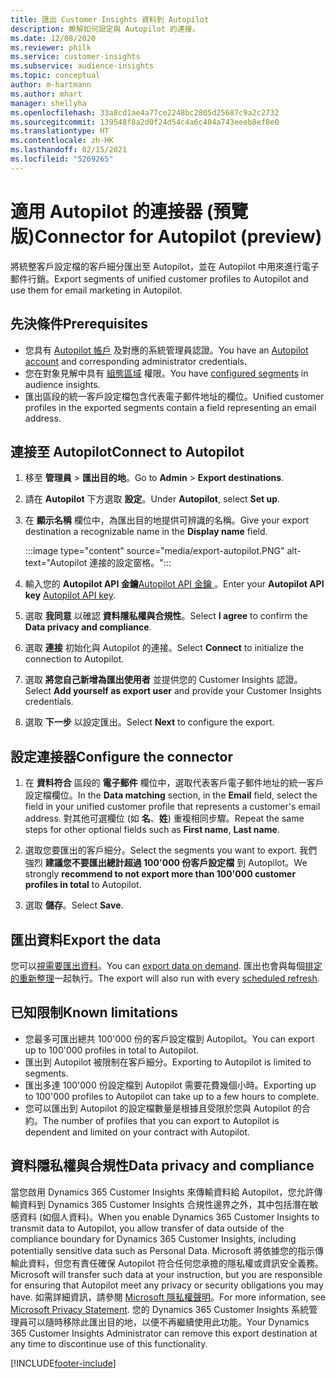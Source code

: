 ```yaml
---
title: 匯出 Customer Insights 資料到 Autopilot
description: 瞭解如何設定與 Autopilot 的連接。
ms.date: 12/08/2020
ms.reviewer: philk
ms.service: customer-insights
ms.subservice: audience-insights
ms.topic: conceptual
author: m-hartmann
ms.author: mhart
manager: shellyha
ms.openlocfilehash: 33a8cd1ae4a77ce2248bc2805d25687c9a2c2732
ms.sourcegitcommit: 139548f8a2d0f24d54c4a6c404a743eeeb8ef8e0
ms.translationtype: HT
ms.contentlocale: zh-HK
ms.lasthandoff: 02/15/2021
ms.locfileid: "5269265"
---
```

# <a name="connector-for-autopilot-preview"></a><span data-ttu-id="91340-103">適用 Autopilot 的連接器 (預覽版)</span><span class="sxs-lookup"><span data-stu-id="91340-103">Connector for Autopilot (preview)</span></span>

<span data-ttu-id="91340-104">將統整客戶設定檔的客戶細分匯出至 Autopilot，並在 Autopilot 中用來進行電子郵件行銷。</span><span class="sxs-lookup"><span data-stu-id="91340-104">Export segments of unified customer profiles to Autopilot and use them for email marketing in Autopilot.</span></span> 

## <a name="prerequisites"></a><span data-ttu-id="91340-105">先決條件</span><span class="sxs-lookup"><span data-stu-id="91340-105">Prerequisites</span></span>

-   <span data-ttu-id="91340-106">您具有 [Autopilot 帳戶](https://www.autopilothq.com/) 及對應的系統管理員認證。</span><span class="sxs-lookup"><span data-stu-id="91340-106">You have an [Autopilot account](https://www.autopilothq.com/) and corresponding administrator credentials.</span></span>
-   <span data-ttu-id="91340-107">您在對象見解中具有 [組態區域](segments.md) 權限。</span><span class="sxs-lookup"><span data-stu-id="91340-107">You have [configured segments](segments.md) in audience insights.</span></span>
-   <span data-ttu-id="91340-108">匯出區段的統一客戶設定檔包含代表電子郵件地址的欄位。</span><span class="sxs-lookup"><span data-stu-id="91340-108">Unified customer profiles in the exported segments contain a field representing an email address.</span></span>

## <a name="connect-to-autopilot"></a><span data-ttu-id="91340-109">連接至 Autopilot</span><span class="sxs-lookup"><span data-stu-id="91340-109">Connect to Autopilot</span></span>

1. <span data-ttu-id="91340-110">移至 **管理員** > **匯出目的地**。</span><span class="sxs-lookup"><span data-stu-id="91340-110">Go to **Admin** > **Export destinations**.</span></span>

1. <span data-ttu-id="91340-111">請在 **Autopilot** 下方選取 **設定**。</span><span class="sxs-lookup"><span data-stu-id="91340-111">Under **Autopilot**, select **Set up**.</span></span>

1. <span data-ttu-id="91340-112">在 **顯示名稱** 欄位中，為匯出目的地提供可辨識的名稱。</span><span class="sxs-lookup"><span data-stu-id="91340-112">Give your export destination a recognizable name in the **Display name** field.</span></span>

   :::image type="content" source="media/export-autopilot.PNG" alt-text="Autopilot 連接的設定窗格。":::

1. <span data-ttu-id="91340-114">輸入您的 **Autopilot API 金鑰**[Autopilot API 金鑰 ](https://autopilot.docs.apiary.io/#)。</span><span class="sxs-lookup"><span data-stu-id="91340-114">Enter your **Autopilot API key** [Autopilot API key](https://autopilot.docs.apiary.io/#).</span></span>

1. <span data-ttu-id="91340-115">選取 **我同意** 以確認 **資料隱私權與合規性**。</span><span class="sxs-lookup"><span data-stu-id="91340-115">Select **I agree** to confirm the **Data privacy and compliance**.</span></span>

1. <span data-ttu-id="91340-116">選取 **連接** 初始化與 Autopilot 的連接。</span><span class="sxs-lookup"><span data-stu-id="91340-116">Select **Connect** to initialize the connection to Autopilot.</span></span>

1. <span data-ttu-id="91340-117">選取 **將您自己新增為匯出使用者** 並提供您的 Customer Insights 認證。</span><span class="sxs-lookup"><span data-stu-id="91340-117">Select **Add yourself as export user** and provide your Customer Insights credentials.</span></span>

1. <span data-ttu-id="91340-118">選取 **下一步** 以設定匯出。</span><span class="sxs-lookup"><span data-stu-id="91340-118">Select **Next** to configure the export.</span></span>

## <a name="configure-the-connector"></a><span data-ttu-id="91340-119">設定連接器</span><span class="sxs-lookup"><span data-stu-id="91340-119">Configure the connector</span></span>

1. <span data-ttu-id="91340-120">在 **資料符合** 區段的 **電子郵件** 欄位中，選取代表客戶電子郵件地址的統一客戶設定檔欄位。</span><span class="sxs-lookup"><span data-stu-id="91340-120">In the **Data matching** section, in the **Email** field, select the field in your unified customer profile that represents a customer's email address.</span></span> <span data-ttu-id="91340-121">對其他可選欄位 (如 **名**、**姓**) 重複相同步驟。</span><span class="sxs-lookup"><span data-stu-id="91340-121">Repeat the same steps for other optional fields such as **First name**, **Last name**.</span></span>

1. <span data-ttu-id="91340-122">選取您要匯出的客戶細分。</span><span class="sxs-lookup"><span data-stu-id="91340-122">Select the segments you want to export.</span></span> <span data-ttu-id="91340-123">我們強烈 **建議您不要匯出總計超過 100'000 份客戶設定檔** 到 Autopilot。</span><span class="sxs-lookup"><span data-stu-id="91340-123">We strongly **recommend to not export more than 100'000 customer profiles in total** to Autopilot.</span></span> 

1. <span data-ttu-id="91340-124">選取 **儲存**。</span><span class="sxs-lookup"><span data-stu-id="91340-124">Select **Save**.</span></span>

## <a name="export-the-data"></a><span data-ttu-id="91340-125">匯出資料</span><span class="sxs-lookup"><span data-stu-id="91340-125">Export the data</span></span>

<span data-ttu-id="91340-126">您可以[視需要匯出資料](export-destinations.md)。</span><span class="sxs-lookup"><span data-stu-id="91340-126">You can [export data on demand](export-destinations.md).</span></span> <span data-ttu-id="91340-127">匯出也會與每個[排定的重新整理](system.md#schedule-tab)一起執行。</span><span class="sxs-lookup"><span data-stu-id="91340-127">The export will also run with every [scheduled refresh](system.md#schedule-tab).</span></span>

## <a name="known-limitations"></a><span data-ttu-id="91340-128">已知限制</span><span class="sxs-lookup"><span data-stu-id="91340-128">Known limitations</span></span>

- <span data-ttu-id="91340-129">您最多可匯出總共 100'000 份的客戶設定檔到 Autopilot。</span><span class="sxs-lookup"><span data-stu-id="91340-129">You can export up to 100'000 profiles in total to Autopilot.</span></span>
- <span data-ttu-id="91340-130">匯出到 Autopilot 被限制在客戶細分。</span><span class="sxs-lookup"><span data-stu-id="91340-130">Exporting to Autopilot is limited to segments.</span></span>
- <span data-ttu-id="91340-131">匯出多達 100'000 份設定檔到 Autopilot 需要花費幾個小時。</span><span class="sxs-lookup"><span data-stu-id="91340-131">Exporting up to 100'000 profiles to Autopilot can take up to a few hours to complete.</span></span> 
- <span data-ttu-id="91340-132">您可以匯出到 Autopilot 的設定檔數量是根據且受限於您與 Autopilot 的合約。</span><span class="sxs-lookup"><span data-stu-id="91340-132">The number of profiles that you can export to Autopilot is dependent and limited on your contract with Autopilot.</span></span>

## <a name="data-privacy-and-compliance"></a><span data-ttu-id="91340-133">資料隱私權與合規性</span><span class="sxs-lookup"><span data-stu-id="91340-133">Data privacy and compliance</span></span>

<span data-ttu-id="91340-134">當您啟用 Dynamics 365 Customer Insights 來傳輸資料給 Autopilot，您允許傳輸資料到 Dynamics 365 Customer Insights 合規性邊界之外，其中包括潛在敏感資料 (如個人資料)。</span><span class="sxs-lookup"><span data-stu-id="91340-134">When you enable Dynamics 365 Customer Insights to transmit data to Autopilot, you allow transfer of data outside of the compliance boundary for Dynamics 365 Customer Insights, including potentially sensitive data such as Personal Data.</span></span> <span data-ttu-id="91340-135">Microsoft 將依據您的指示傳輸此資料，但您有責任確保 Autopilot 符合任何您承擔的隱私權或資訊安全義務。</span><span class="sxs-lookup"><span data-stu-id="91340-135">Microsoft will transfer such data at your instruction, but you are responsible for ensuring that Autopilot meet any privacy or security obligations you may have.</span></span> <span data-ttu-id="91340-136">如需詳細資訊，請參閱 [Microsoft 隱私權聲明](https://go.microsoft.com/fwlink/?linkid=396732)。</span><span class="sxs-lookup"><span data-stu-id="91340-136">For more information, see [Microsoft Privacy Statement](https://go.microsoft.com/fwlink/?linkid=396732).</span></span>
<span data-ttu-id="91340-137">您的 Dynamics 365 Customer Insights 系統管理員可以隨時移除此匯出目的地，以便不再繼續使用此功能。</span><span class="sxs-lookup"><span data-stu-id="91340-137">Your Dynamics 365 Customer Insights Administrator can remove this export destination at any time to discontinue use of this functionality.</span></span>


[!INCLUDE[footer-include](../includes/footer-banner.md)]